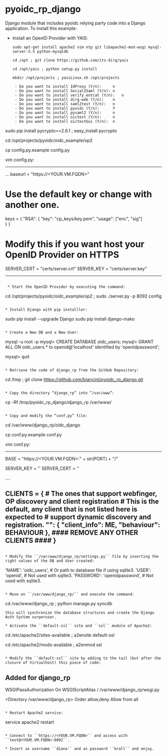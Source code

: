 pyoidc_rp_django
================

Django module that includes pyoidc relying party code into a Django application.
To install this example:
 * Install an OpenID Provider with YAIS:
   ```
   sudo apt-get install apache2 vim ntp git libapache2-mod-wsgi mysql-server-5.5 python-mysqldb

   cd /opt ; git clone https://github.com/its-dirg/yais

   cd /opt/yais ; python setup.py install

   mkdir /opt/projects ; yaisLinux.sh /opt/projects

	- Do you want to install IdProxy (Y/n):		n 
	- Do you want to install Social2Saml (Y/n):	n
	- Do you want to install verify_entcat (Y/n):	n 
	- Do you want to install dirg-web (Y/n):	n 
	- Do you want to install saml2test (Y/n):	n 
	- Do you want to install pyoidc (Y/n):		Y 
	- Do you want to install pysaml2 (Y/n):		n 
	- Do you want to install oictest (Y/n):		n 
	- Do you want to install oictestGui (Y/n):	n

  sudo pip install pycrypto==2.6.1 ; easy_install pycrypto

  cd /opt/projects/pyoidc/oidc_example/op2
	
  cp config.py.example config.py
	
  vim config.py:

  ---------------------------------------------------------------
  ...
  baseurl = "https://<YOUR.VM.FQDN>"
  # Use the default key or change with another one.
  keys = { 
    	"RSA": {
  	  "key": "cp_keys/key.pem",
	  "usage": ["enc", "sig"]			
	}
  }

  # Modify this if you want host your OpenID Provider on HTTPS 
  SERVER_CERT = "certs/server.crt" 
  SERVER_KEY = "certs/server.key"
	
  ---------------------------------------------------------------
```

 * Start the OpenID Provider by executing the command:
   ```
   cd /opt/projects/pyoidc/oidc_example/op2 ; sudo ./server.py -p 8092 config
   ```

 * Install Django with pip installler:
   ```
   sudo pip install --upgrade Django
   sudo pip install django-mako
   ```

 * Create a New DB and a New User:
   ```
   mysql -u root -p
   mysql> CREATE DATABASE oidc_users;
   mysql> GRANT ALL ON oidc_users.* to openid@'localhost' identified by 'openidpassword';
   
   mysql> quit
   ```

* Retrieve the code of django_rp from the GitHub Repository:
  ```
  cd /tmp ; git clone https://github.com/biancini/pyoidc_rp_django.git
  ```

* Copy the directory “django_rp” into “/var/www”:
  ```
  cp -Rf /tmp/pyoidc_rp_django/django_rp /var/www/
  ```

* Copy and modify the “conf.py” file:
  ```
  cd /var/www/django_rp/oidc_django

  cp conf.py.example conf.py

  vim conf.py:

  ----------------------------------------------------------------------
  BASE = "https://<YOUR.VM.FQDN>:" + str(PORT) + "/"
	
  SERVER_KEY = ''
  SERVER_CERT = ''

  ....

  CLIENTS = {
   	# The ones that support webfinger, OP discovery and client registration
	# This is the default, any client that is not listed here is expected to
        # support dynamic discovery and registration.
	"": {
       		"client_info": ME,
       		"behaviour": BEHAVIOUR
	},
	#### REMOVE ANY OTHER CLIENTS ####
  }
  ----------------------------------------------------------------------
  ```

* Modify the ``/var/www/django_rp/settings.py`` file by inserting the right values of the DB and User created:
  ```
  'NAME': 'oidc_users',                 # Or path to database file if using sqlite3.
  'USER': 'openid',                     # Not used with sqlite3.
  'PASSWORD': 'openidpassword',         # Not used with sqlite3.
  ```

* Move on ``/var/www/django_rp/`` and execute the command:
  ```
  cd /var/www/django_rp ; python manage.py syncdb
  ```
  this will synchronize the database structures and create the Django Auth System surperuser.

* Activate the ``default-ssl`` site and ``ssl`` module of Apache2:
  ```
  cd /etc/apache2/sites-available ; a2ensite default-ssl
	
  cd /etc/apache2/mods-available ; a2enmod ssl
  ```

* Modify the ``default-ssl`` site by adding to the tail (but after the closure of Virtualhost) this piece of code:
  ```
  ## Added for django_rp ##

  WSGIPassAuthorization On
  WSGIScriptAlias / /var/www/django_rp/wsgi.py

  <Directory /var/www/django_rp>
     <Files wsgi.py>
        Order allow,deny
        Allow from all
     </Files>
  </Directory>
  ```

* Restart Apache2 service:
  ```
  service apache2 restart
  ```

* Connect to ``https://<YOUR.VM.FQDN>`` and access with ``test@<YOUR.VM.FQDN>:8092``.

* Insert as username ``diana`` and as password ``krall`` and enjoy.
